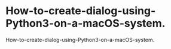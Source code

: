 # How-to-create-dialog-using-Python3-on-a-macOS-system.
How-to-create-dialog-using-Python3-on-a-macOS-system.
